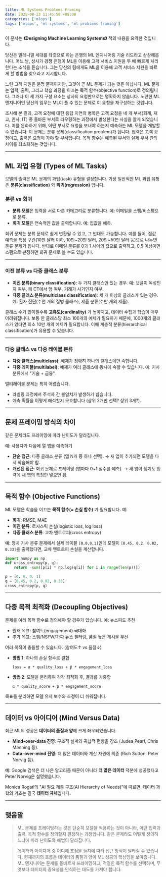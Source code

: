 ```yaml
---
title: ML Systems Problems Framing
date: 2025-08-23 11:45:58 +09:00
categories: ['mlops']
tags: ['mlops', 'ml systems', 'ml problems framing']
---
```


이 문서는 **《Designing Machine Learning Systems》** 책의 내용을 요약한 것입니다.

당신은 밀레니얼 세대를 타깃으로 하는 은행의 ML 엔지니어링 기술 리드라고 상상해봅니다. 어느 날, 상사가 경쟁 은행이 ML을 이용해 고객 서비스 지원을 두 배 빠르게 처리한다는 소식을 듣습니다. 
그는 당신의 팀에게도 ML을 이용해 고객 서비스 지원을 빠르게 할 방법을 찾으라고 지시합니다.

느린 고객 지원은 분명 문제이지만, 그것이 곧 ML 문제가 되는 것은 아닙니다. ML 문제는 입력, 출력, 그리고 학습 과정을 이끄는 목적 함수(objective function)로 정의됩니다. 
그러나 이 세 가지 구성 요소는 상사의 요청만으로는 명확하지 않습니다. 노련한 ML 엔지니어인 당신의 임무는 ML이 풀 수 있는 문제로 이 요청을 재구성하는 것입니다.

조사해 본 결과, 고객 요청에 대한 응답 지연의 병목은 고객 요청을 네 개 부서(회계, 재고, 인사, IT) 중 올바른 부서로 라우팅하는 과정에서 발생한다는 사실을 알게 되었습니다. 
이를 완화하기 위해, 어떤 부서로 요청을 보내야 하는지 예측하는 ML 모델을 개발할 수 있습니다. 이 문제는 분류 문제(classification problem)가 됩니다. 
입력은 고객 요청이고, 출력은 요청이 가야 할 부서입니다. 목적 함수는 예측된 부서와 실제 부서 간의 차이를 최소화하는 것입니다.

---

## ML 과업 유형 (Types of ML Tasks)

모델의 출력은 ML 문제의 과업(task) 유형을 결정합니다. 가장 일반적인 ML 과업 유형은 **분류(classification)** 와 **회귀(regression)** 입니다.

### 분류 vs 회귀
- **분류 모델**은 입력을 서로 다른 카테고리로 분류합니다. 예: 이메일을 스팸/비스팸으로 분류.
- **회귀 모델**은 연속적인 값을 출력합니다. 예: 집값을 예측.

회귀 문제는 분류 문제로 쉽게 변환될 수 있고, 그 반대도 가능합니다. 예를 들어, 집값 예측을 특정 구간(10만 달러 이하, 10만~20만 달러, 20만~50만 달러 등)으로 나누면 분류 문제가 됩니다. 
반대로 이메일 분류를 0과 1 사이의 값으로 출력하고, 0.5 이상이면 스팸으로 판정하면 회귀 문제로 볼 수도 있습니다.

---

### 이진 분류 vs 다중 클래스 분류
- **이진 분류(binary classification)**: 두 가지 클래스만 있는 경우. 예: 댓글이 독성인지 여부, 폐 CT에서 암 여부, 거래가 사기인지 여부.
- **다중 클래스 분류(multiclass classification)**: 세 개 이상의 클래스가 있는 경우. 예: 환자 진단(수천 개의 질병 클래스), 제품 분류(수만 개의 제품).

클래스 수가 많아질수록 **고유도(cardinality)** 가 높아지고, 데이터 수집과 학습이 매우 어려워집니다. 보통 한 클래스당 최소 100개의 예제가 필요하기 때문에, 1000개의 클래스가 있다면 최소 10만 개의 예제가 필요합니다. 이때 계층적 분류(hierarchical classification)가 유용할 수 있습니다.

---

### 다중 클래스 vs 다중 레이블 분류
- **다중 클래스(multiclass)**: 예제가 정확히 하나의 클래스에만 속합니다.
- **다중 레이블(multilabel)**: 예제가 여러 클래스에 동시에 속할 수 있습니다. 예: 기사 분류에서 "기술 + 금융".

멀티레이블 문제는 특히 어렵습니다.
- 라벨링 과정에서 주석자 간 불일치가 발생하기 쉽습니다.
- 예측 확률을 어떻게 해석할지 모호합니다 (상위 2개만 선택? 상위 3개?).

---

## 문제 프레이밍 방식의 차이

같은 문제라도 프레이밍에 따라 난이도가 달라집니다.

예: 사용자가 다음에 열 앱을 예측하기
- **단순 접근**: 다중 클래스 분류 (앱 N개 중 하나 선택). → 새 앱이 추가되면 모델을 다시 학습해야 함.
- **개선된 접근**: 회귀 문제로 프레이밍 (앱마다 0~1 점수를 예측). → 새 앱이 생겨도 입력에 새 앱의 특징만 넣으면 됨.

---

## 목적 함수 (Objective Functions)

ML 모델은 학습을 이끄는 **목적 함수(= 손실 함수)** 가 필요합니다. 예:
- **회귀**: RMSE, MAE
- **이진 분류**: 로지스틱 손실(logistic loss, log loss)
- **다중 클래스 분류**: 교차 엔트로피(cross entropy)

예: 정치 기사 분류 문제에서 실제 레이블 `[0,0,0,1]`인데 모델이 `[0.45, 0.2, 0.02, 0.33]`을 출력했다면, 교차 엔트로피 손실을 계산합니다.

```python
import numpy as np
def cross_entropy(p, q):
    return -sum([p[i] * np.log(q[i]) for i in range(len(p))])

p = [0, 0, 0, 1]
q = [0.45, 0.2, 0.02, 0.33]
cross_entropy(p, q)
```

---

## 다중 목적 최적화 (Decoupling Objectives)

문제를 여러 목적 함수로 정의해야 할 경우가 있습니다. 예: 뉴스피드 추천
- 원래 목표: 참여도(engagement) 극대화
- 추가 목표: 스팸/NSFW/가짜 뉴스 필터링, 품질 높은 게시물 우선

여러 목적이 충돌할 수 있습니다. (참여도↑ vs 품질↓)
- **방법 1**: 하나의 손실 함수로 결합
  ```
  loss = α * quality_loss + β * engagement_loss
  ```
- **방법 2**: 모델을 분리하여 각각 최적화 후, 결과를 가중합
  ```
  α * quality_score + β * engagement_score
  ```

목표를 분리하면 모델 유지 보수와 조정이 더 쉬워집니다.

---

## 데이터 vs 아이디어 (Mind Versus Data)

최근 ML의 성공은 **데이터의 품질과 양**에 크게 좌우되었습니다.
- **Mind-over-data 진영**: 구조적 설계와 귀납적 편향을 강조 (Judea Pearl, Chris Manning 등).
- **Data-over-mind 진영**: 더 많은 데이터와 계산 자원에 의존 (Rich Sutton, Peter Norvig 등).

예: Google 검색은 더 나은 알고리즘 때문이 아니라 **더 많은 데이터** 덕분에 성공했다고 Peter Norvig은 설명했습니다.

Monica Rogati의 "AI 필요 계층 구조(AI Hierarchy of Needs)"에 따르면, 데이터 과학의 기초는 결국 **데이터 자체**입니다.

---

## 맺음말

> ML 문제를 프레이밍하는 것은 단순히 모델을 적용하는 것이 아니라, 어떤 입력과 출력, 목적 함수를 정의할지 결정하는 과정입니다. 
> 같은 문제라도 어떻게 정의하느냐에 따라 난이도와 해법이 달라집니다.

> 데이터와 아이디어 중 어디에 초점을 둘지에 따라 접근 방식이 달라질 수 있습니다. 
> 현재까지의 흐름은 데이터의 품질과 양이 ML 성공의 핵심임을 보여줍니다.
> ML 엔지니어는 문제를 올바르게 프레이밍하고, 적절한 목적 함수를 선택하며, 무엇보다 데이터의 중요성을 인식하는 태도를 가져야 합니다.
